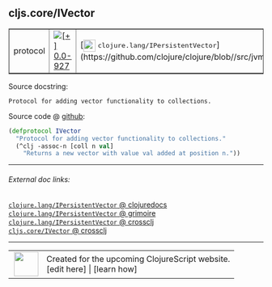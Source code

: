 ## cljs.core/IVector



 <table border="1">
<tr>
<td>protocol</td>
<td><a href="https://github.com/cljsinfo/cljs-api-docs/tree/0.0-927"><img valign="middle" alt="[+] 0.0-927" title="Added in 0.0-927" src="https://img.shields.io/badge/+-0.0--927-lightgrey.svg"></a> </td>
<td>
[<img height="24px" valign="middle" src="http://i.imgur.com/1GjPKvB.png"> <samp>clojure.lang/IPersistentVector</samp>](https://github.com/clojure/clojure/blob//src/jvm/clojure/lang/IPersistentVector.java)
</td>
</tr>
</table>







Source docstring:

```
Protocol for adding vector functionality to collections.
```


Source code @ [github](https://github.com/clojure/clojurescript/blob/r1.7.107/src/main/cljs/cljs/core.cljs#L534-L537):

```clj
(defprotocol IVector
  "Protocol for adding vector functionality to collections."
  (^clj -assoc-n [coll n val]
    "Returns a new vector with value val added at position n."))
```

<!--
Repo - tag - source tree - lines:

 <pre>
clojurescript @ r1.7.107
└── src
    └── main
        └── cljs
            └── cljs
                └── <ins>[core.cljs:534-537](https://github.com/clojure/clojurescript/blob/r1.7.107/src/main/cljs/cljs/core.cljs#L534-L537)</ins>
</pre>

-->

---



###### External doc links:

[`clojure.lang/IPersistentVector` @ clojuredocs](http://clojuredocs.org/clojure.lang/IPersistentVector)<br>
[`clojure.lang/IPersistentVector` @ grimoire](http://conj.io/store/v1/org.clojure/clojure/1.7.0-beta3/clj/clojure.lang/IPersistentVector/)<br>
[`clojure.lang/IPersistentVector` @ crossclj](http://crossclj.info/fun/clojure.lang/IPersistentVector.html)<br>
[`cljs.core/IVector` @ crossclj](http://crossclj.info/fun/cljs.core.cljs/IVector.html)<br>

---

 <table>
<tr><td>
<img valign="middle" align="right" width="48px" src="http://i.imgur.com/Hi20huC.png">
</td><td>
Created for the upcoming ClojureScript website.<br>
[edit here] | [learn how]
</td></tr></table>

[edit here]:https://github.com/cljsinfo/cljs-api-docs/blob/master/cljsdoc/cljs.core/IVector.cljsdoc
[learn how]:https://github.com/cljsinfo/cljs-api-docs/wiki/cljsdoc-files

<!--

This information was too distracting to show to readers, but I'll leave it
commented here since it is helpful to:

- pretty-print the data used to generate this document
- and show how to retrieve that data



The API data for this symbol:

```clj
{:ns "cljs.core",
 :name "IVector",
 :history [["+" "0.0-927"]],
 :type "protocol",
 :full-name-encode "cljs.core/IVector",
 :source {:code "(defprotocol IVector\n  \"Protocol for adding vector functionality to collections.\"\n  (^clj -assoc-n [coll n val]\n    \"Returns a new vector with value val added at position n.\"))",
          :title "Source code",
          :repo "clojurescript",
          :tag "r1.7.107",
          :filename "src/main/cljs/cljs/core.cljs",
          :lines [534 537]},
 :methods [{:name "-assoc-n",
            :signature ["[coll n val]"],
            :docstring "Returns a new vector with value val added at position n."}],
 :full-name "cljs.core/IVector",
 :clj-symbol "clojure.lang/IPersistentVector",
 :docstring "Protocol for adding vector functionality to collections."}

```

Retrieve the API data for this symbol:

```clj
;; from Clojure REPL
(require '[clojure.edn :as edn])
(-> (slurp "https://raw.githubusercontent.com/cljsinfo/cljs-api-docs/catalog/cljs-api.edn")
    (edn/read-string)
    (get-in [:symbols "cljs.core/IVector"]))
```

-->

